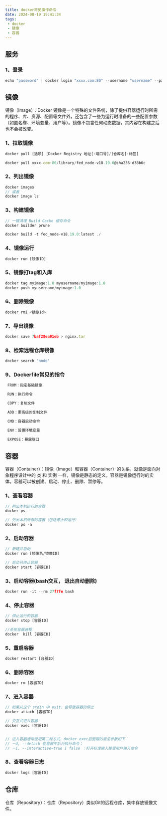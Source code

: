 ```yaml
---
title: docker常见操作命令
date: 2024-08-19 19:41:34
tags:
 - docker
 - 镜像
 - 容器
---
```


## 服务
### 1、登录
```js
echo "password" | docker login "xxxx.com:80" --username "username" --password-stdin
```

## 镜像

镜像（Image）：Docker 镜像是一个特殊的文件系统，除了提供容器运行时所需的程序、库、资源、配置等文件外，还包含了一些为运行时准备的一些配置参数（如匿名卷、环境变量、用户等）。镜像不包含任何动态数据，其内容在构建之后也不会被改变。

### 1、拉取镜像

```js
docker pull [选项] [Docker Registry 地址[:端口号]/]仓库名[:标签]

docker pull xxxx.com:80/library/fed_node-v18.19.0@sha256:d38b6c
```

### 2、列出镜像
```js
docker images
// 或者
docker image ls
```

### 3、构建镜像
```js
// 一键清理 Build Cache 缓存命令
docker builder prune

docker build -t fed_node-v18.19.0:latest ./
```

### 4、镜像运行
```js
docker run [镜像ID]
```

### 5、镜像打tag和入库
```js
docker tag myimage:1.0 myusername/myimage:1.0
docker push myusername/myimage:1.0
```

### 6、删除镜像
```js
docker rmi <镜像Id>
```

### 7、导出镜像
```js
docker save 7baf28ea91eb > nginx.tar
```

### 8、检索远程仓库镜像
```js
docker search 'node'
```

### 9、Dockerfile常见的指令

```js
 FROM：指定基础镜像

 RUN：执行命令

 COPY：复制文件

 ADD：更高级的复制文件

 CMD：容器启动命令

 ENV：设置环境变量

 EXPOSE：暴露端口
```

## 容器

容器（Container）：镜像（Image）和容器（Container）的关系，就像是面向对象程序设计中的 类 和 实例 一样，镜像是静态的定义，容器是镜像运行时的实体。容器可以被创建、启动、停止、删除、暂停等。

### 1、查看容器
```js
// 列出本机运行的容器
docker ps

// 列出本机所有的容器（包括停止和运行）
docker ps -a
```

### 2、启动容器
```js
// 新建并启动
docker run [镜像名/镜像ID]

// 启动已终止容器
docker start [容器ID]
```

### 3、启动容器(bash交互， 退出自动删除)
```js
docker run -it --rm 27f7fe bash
```

### 4、停止容器
```js
// 停止运行的容器
docker stop [容器ID]

//杀死容器进程
docker  kill [容器ID]
```

### 5、重启容器
```js
docker restart [容器ID]
```

### 6、删除容器
```js
docker rm [容器ID]
```

### 7、进入容器
```js
// 如果从这个 stdin 中 exit，会导致容器的停止
docker attach [容器ID]

// 交互式进入容器
docker exec [容器ID]


// 进入容器通常使用第二种方式，docker exec后面跟的常见参数如下：
// －d, --detach 在容器中后台执行命令；
// －i, --interactive=true I false ：打开标准输入接受用户输入命令
```

### 8、查看容器日志
```js
docker logs [容器ID]
```


## 仓库

仓库（Repository）：仓库（Repository）类似Git的远程仓库，集中存放镜像文件。